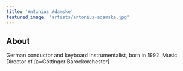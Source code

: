 ```yaml
---
title: 'Antonius Adamske'
featured_image: 'artists/antonius-adamske.jpg'
---
```


## About

German conductor and keyboard instrumentalist, born in 1992. Music Director of [a=Göttinger Barockorchester] 
